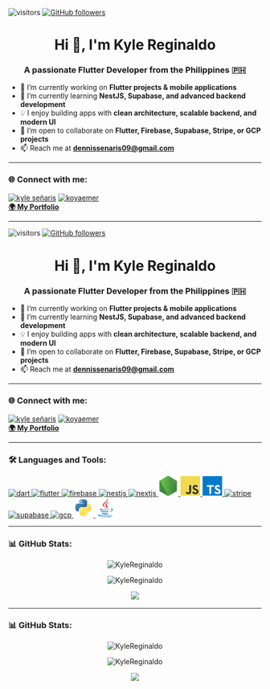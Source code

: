 ![visitors](https://visitor-badge.laobi.icu/badge?page_id=KyleReginaldo.KyleReginaldo)
[![GitHub followers](https://img.shields.io/github/followers/karlreginaldo.svg?style=social&label=Follow)](https://github.com/KyleReginaldo?tab=followers)

<h1 align="center">Hi 👋, I'm Kyle Reginaldo</h1>
<h3 align="center">A passionate Flutter Developer from the Philippines 🇵🇭</h3>

- 🔭 I’m currently working on **Flutter projects & mobile applications**
- 🌱 I’m currently learning **NestJS, Supabase, and advanced backend development**
- 💡 I enjoy building apps with **clean architecture, scalable backend, and modern UI**
- 🤝 I’m open to collaborate on **Flutter, Firebase, Supabase, Stripe, or GCP projects**
- 📫 Reach me at **dennissenaris09@gmail.com**

---

<h3 align="left">🌐 Connect with me:</h3>
<p align="left">
<a href="https://fb.com/kyle señaris" target="blank"><img align="center" src="https://raw.githubusercontent.com/rahuldkjain/github-profile-readme-generator/master/src/images/icons/Social/facebook.svg" alt="kyle señaris" height="30" width="40" /></a>
<a href="https://instagram.com/koyaemer" target="blank"><img align="center" src="https://raw.githubusercontent.com/rahuldkjain/github-profile-readme-generator/master/src/images/icons/Social/instagram.svg" alt="koyaemer" height="30" width="40" /></a>
<br>
<a href="https://koyaemer.vercel.app" target="blank"><b>🌍 My Portfolio</b></a>
</p>

---
![visitors](https://visitor-badge.laobi.icu/badge?page_id=KyleReginaldo.KyleReginaldo)
[![GitHub followers](https://img.shields.io/github/followers/karlreginaldo.svg?style=social&label=Follow)](https://github.com/KyleReginaldo?tab=followers)

<h1 align="center">Hi 👋, I'm Kyle Reginaldo</h1>
<h3 align="center">A passionate Flutter Developer from the Philippines 🇵🇭</h3>

- 🔭 I’m currently working on **Flutter projects & mobile applications**
- 🌱 I’m currently learning **NestJS, Supabase, and advanced backend development**
- 💡 I enjoy building apps with **clean architecture, scalable backend, and modern UI**
- 🤝 I’m open to collaborate on **Flutter, Firebase, Supabase, Stripe, or GCP projects**
- 📫 Reach me at **dennissenaris09@gmail.com**

---

<h3 align="left">🌐 Connect with me:</h3>
<p align="left">
<a href="https://fb.com/kyle señaris" target="blank"><img align="center" src="https://raw.githubusercontent.com/rahuldkjain/github-profile-readme-generator/master/src/images/icons/Social/facebook.svg" alt="kyle señaris" height="30" width="40" /></a>
<a href="https://instagram.com/koyaemer" target="blank"><img align="center" src="https://raw.githubusercontent.com/rahuldkjain/github-profile-readme-generator/master/src/images/icons/Social/instagram.svg" alt="koyaemer" height="30" width="40" /></a>
<br>
<a href="https://myportfolio-gray-eta-28.vercel.app/" target="blank"><b>🌍 My Portfolio</b></a>
</p>

---

<h3 align="left">🛠 Languages and Tools:</h3>
<p align="left">
  <a href="https://dart.dev" target="_blank" rel="noreferrer"> <img src="https://www.vectorlogo.zone/logos/dartlang/dartlang-icon.svg" alt="dart" width="40" height="40"/> </a>
  <a href="https://flutter.dev" target="_blank" rel="noreferrer"> <img src="https://www.vectorlogo.zone/logos/flutterio/flutterio-icon.svg" alt="flutter" width="40" height="40"/> </a>
  <a href="https://firebase.google.com/" target="_blank" rel="noreferrer"> <img src="https://www.vectorlogo.zone/logos/firebase/firebase-icon.svg" alt="firebase" width="40" height="40"/> </a>
  <a href="https://nestjs.com/" target="_blank" rel="noreferrer"> <img src="https://www.vectorlogo.zone/logos/nestjs/nestjs-icon.svg" alt="nestjs" width="40" height="40"/> </a>
  <a href="https://nextjs.org/" target="_blank" rel="noreferrer"> <img src="https://www.vectorlogo.zone/logos/nextjs/nextjs-icon.svg" alt="nextjs" width="40" height="40"/> </a>
  <a href="https://nodejs.org/" target="_blank" rel="noreferrer"> <img src="https://raw.githubusercontent.com/devicons/devicon/master/icons/nodejs/nodejs-original.svg" alt="nodejs" width="40" height="40"/> </a>
  <a href="https://www.javascript.com/" target="_blank" rel="noreferrer"> <img src="https://raw.githubusercontent.com/devicons/devicon/master/icons/javascript/javascript-original.svg" alt="javascript" width="40" height="40"/> </a>
  <a href="https://www.typescriptlang.org/" target="_blank" rel="noreferrer"> <img src="https://raw.githubusercontent.com/devicons/devicon/master/icons/typescript/typescript-original.svg" alt="typescript" width="40" height="40"/> </a>
  <a href="https://stripe.com/" target="_blank" rel="noreferrer"> <img src="https://www.vectorlogo.zone/logos/stripe/stripe-icon.svg" alt="stripe" width="40" height="40"/> </a>
  <a href="https://supabase.com/" target="_blank" rel="noreferrer"> <img src="https://www.vectorlogo.zone/logos/supabase/supabase-icon.svg" alt="supabase" width="40" height="40"/> </a>
  <a href="https://cloud.google.com/" target="_blank" rel="noreferrer"> <img src="https://www.vectorlogo.zone/logos/google_cloud/google_cloud-icon.svg" alt="gcp" width="40" height="40"/> </a>
  <a href="https://www.python.org" target="_blank" rel="noreferrer"> <img src="https://raw.githubusercontent.com/devicons/devicon/master/icons/python/python-original.svg" alt="python" width="40" height="40"/> </a>
  <a href="https://www.java.com" target="_blank" rel="noreferrer"> <img src="https://raw.githubusercontent.com/devicons/devicon/master/icons/java/java-original.svg" alt="java" width="40" height="40"/> </a>
</p>

---

<h3 align="left">📊 GitHub Stats:</h3>
<p align="center">
  <img src="https://github-readme-stats.vercel.app/api?username=KyleReginaldo&show_icons=true&theme=tokyonight" alt="KyleReginaldo" />
</p>

<p align="center">
  <img src="https://github-readme-streak-stats.herokuapp.com/?user=KyleReginaldo&theme=tokyonight" alt="KyleReginaldo" />
</p>

<p align="center">
  <img src="https://github-readme-stats.vercel.app/api/top-langs/?username=KyleReginaldo&layout=compact&theme=tokyonight" />
</p>


---

<h3 align="left">📊 GitHub Stats:</h3>
<p align="center">
  <img src="https://github-readme-stats.vercel.app/api?username=KyleReginaldo&show_icons=true&theme=tokyonight" alt="KyleReginaldo" />
</p>

<p align="center">
  <img src="https://github-readme-streak-stats.herokuapp.com/?user=KyleReginaldo&theme=tokyonight" alt="KyleReginaldo" />
</p>

<p align="center">
  <img src="https://github-readme-stats.vercel.app/api/top-langs/?username=KyleReginaldo&layout=compact&theme=tokyonight" />
</p>
